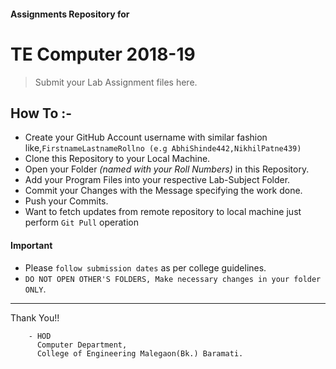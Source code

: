 #### Assignments Repository for
# TE Computer 2018-19
> Submit your Lab Assignment files here.
## How To :-
* Create your GitHub Account username with similar fashion like,`FirstnameLastnameRollno (e.g AbhiShinde442,NikhilPatne439)`
* Clone this Repository to your Local Machine.
* Open your Folder *(named with your Roll Numbers)* in this Repository.
* Add your Program Files into your respective Lab-Subject Folder.
* Commit your Changes with the Message specifying the work done.
* Push your Commits.
* Want to fetch updates from remote repository to local machine just perform `Git Pull` operation
#### Important
* Please `follow submission dates` as per college guidelines.
* `DO NOT OPEN OTHER'S FOLDERS, Make necessary changes in your folder ONLY`.
  
---
Thank You!!


        - HOD
          Computer Department,
          College of Engineering Malegaon(Bk.) Baramati.
